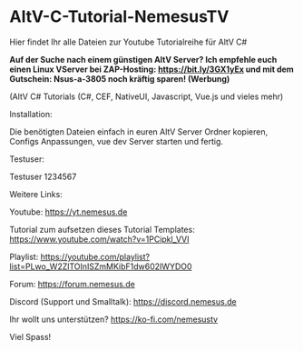 # AltV-C-Tutorial-NemesusTV
Hier findet Ihr alle Dateien zur Youtube Tutorialreihe für AltV C#

**Auf der Suche nach einem günstigen AltV Server? Ich empfehle euch einen Linux VServer bei ZAP-Hosting: https://bit.ly/3GX1yEx und mit dem Gutschein: Nsus-a-3805 noch kräftig sparen! (Werbung)**

(AltV C# Tutorials (C#, CEF, NativeUI, Javascript, Vue.js und vieles mehr)


Installation:

Die benötigten Dateien einfach in euren AltV Server Ordner kopieren, Configs Anpassungen, vue dev Server starten und fertig.

Testuser:

Testuser
1234567


Weitere Links:

Youtube: https://yt.nemesus.de

Tutorial zum aufsetzen dieses Tutorial Templates: https://www.youtube.com/watch?v=1PCipkl_VVI

Playlist: https://youtube.com/playlist?list=PLwo_W2ZlTOInISZmMKibF1dw602IWYDO0

Forum: https://forum.nemesus.de

Discord (Support und Smalltalk): https://discord.nemesus.de

Ihr wollt uns unterstützen? https://ko-fi.com/nemesustv

Viel Spass!
